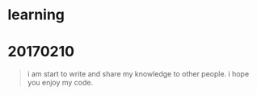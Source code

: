 # learning
# 20170210
  > i am start to write and share my knowledge to other people.
  > i hope you enjoy my code.

